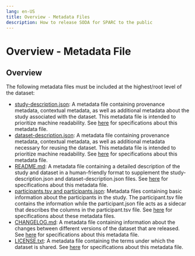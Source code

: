 ```yaml
---
lang: en-US
title: Overview - Metadata Files
description: How to release SODA for SPARC to the public
---
```


# Overview - Metadata File

## Overview

The following metadata files must be included at the highest/root level of the dataset:

- [study-description.json](study-description.md): A metadata file containing provenance metadata, contextual metadata, as well as additional metadata about the study associated with the dataset. This metadata file is intended to prioritize machine readability. See [here](study-description.md) for specifications about this metadata file.
- [dataset-description.json](dataset-description.md): A metadata file containing provenance metadata, contextual metadata, as well as additional metadata necessary for reusing the dataset. This metadata file is intended to prioritize machine readability. See [here](dataset-description.md) for specifications about this metadata file.
- [README.md](readme.md): A metadata file containing a detailed description of the study and dataset in a human-friendly format to supplement the study-description.json and dataset-description.json files. See [here](readme.md) for specifications about this metadata file.
- [participants.tsv and participants.json](participants.md): Metadata files containing basic information about the participants in the study. The participant.tsv file contains the information while the participant.json file acts as a sidecar that describes the columns in the participant.tsv file. See [here](participants.md) for specifications about these metadata files.
- [CHANGELOG.md](changelog.md): A metadata file containing information about the changes between different versions of the dataset that are released. See [here](changelog.md) for specifications about this metadata file.
- [LICENSE.txt](license.md): A metadata file containing the terms under which the dataset is shared. See [here](license.md) for specifications about this metadata file.
